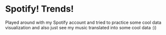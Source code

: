 # Spotify! Trends!

Played around with my Spotify account and tried to practice some cool data visualization and also just see my music translated into some cool data :))
